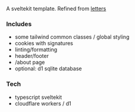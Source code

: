 A sveltekit template. Refined from [letters](github.com/bmitchinson/letters)

### Includes

- some tailwind common classes / global styling
- cookies with signatures
- linting/formatting
- header/footer
- /about page
- optional: d1 sqlite database

### Tech

- typescript sveltekit
- cloudflare workers / d1
